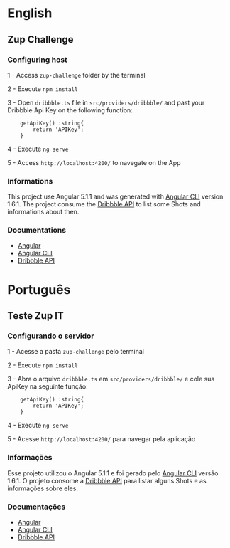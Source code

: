 # English

## Zup Challenge

### Configuring host

1 - Access `zup-challenge` folder by the terminal

2 - Execute `npm install`

3 - Open `dribbble.ts` file in `src/providers/dribbble/` and past your Dribbble Api Key on the following function:
```
    getApiKey() :string{
        return 'APIKey';
    }
```

4 - Execute `ng serve`

5 - Access `http://localhost:4200/` to navegate on the App

### Informations
This project use Angular 5.1.1 and was generated with [Angular CLI](https://github.com/angular/angular-cli) version 1.6.1. The project consume the [Dribbble API](http://dribbble.com/) to list some Shots and informations about then.

### Documentations
- [Angular](https://angular.io/docs)
- [Angular CLI](https://github.com/angular/angular-cli)
- [Dribbble API](http://developer.dribbble.com/v1/)

# Português

## Teste Zup IT

### Configurando o servidor
1 - Acesse a pasta `zup-challenge` pelo terminal

2 - Execute `npm install`

3 - Abra o arquivo `dribbble.ts` em `src/providers/dribbble/` e cole sua ApiKey na seguinte função:
```
    getApiKey() :string{
        return 'APIKey';
    }
```

4 - Execute `ng serve`

5 - Acesse `http://localhost:4200/` para navegar pela aplicação

### Informações
Esse projeto utilizou o Angular 5.1.1 e foi gerado pelo [Angular CLI](https://github.com/angular/angular-cli) versão 1.6.1. O projeto consome a [Dribbble API](http://dribbble.com/) para listar alguns Shots e as informações sobre eles.

### Documentações
- [Angular](https://angular.io/docs)
- [Angular CLI](https://github.com/angular/angular-cli)
- [Dribbble API](http://developer.dribbble.com/v1/)
